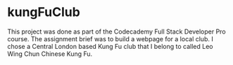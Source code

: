 # kungFuClub

This project was done as part of the Codecademy Full Stack Developer Pro course.
The assignment brief was to build a webpage for a local club.
I chose a Central London based Kung Fu club that I belong to called Leo Wing Chun Chinese Kung Fu.   